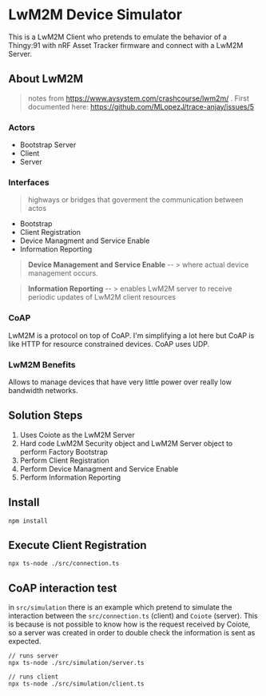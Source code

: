 # LwM2M Device Simulator

This is a LwM2M Client who pretends to emulate the behavior of a Thingy:91 with nRF Asset Tracker firmware and connect with a LwM2M Server. 

## About LwM2M
> notes from https://www.avsystem.com/crashcourse/lwm2m/ . First documented here: https://github.com/MLopezJ/trace-anjay/issues/5

### Actors 

- Bootstrap Server
- Client
- Server

### Interfaces
> highways or bridges that goverment the communication between actos

- Bootstrap
- Client Registration
- Device Managment and Service Enable
- Information Reporting

> **Device Management and Service Enable** -- >  where actual device management occurs. 

> **Information Reporting** -- >  enables LwM2M server to receive periodic updates of LwM2M client resources


### CoAP
LwM2M is a protocol on top of CoAP. I'm simplifying a lot here but CoAP is like HTTP for resource constrained devices. CoAP uses UDP.

### LwM2M Benefits 
Allows to manage devices that have very little power over really low bandwidth networks.  


## Solution Steps
1. Uses Coiote as the LwM2M Server
2. Hard code LwM2M Security object and LwM2M Server object to perform Factory Bootstrap
3. Perform Client Registration
4. Perform Device Managment and Service Enable
5. Perform Information Reporting


## Install
```
npm install
```

## Execute Client Registration

```
npx ts-node ./src/connection.ts
```

## CoAP interaction test

in `src/simulation` there is an example which pretend to simulate the interaction between the `src/connection.ts` (client) and `Coiote` (server). This is because is not possible to know how is the request received by Coiote, so a server was created in order to double check the information is sent as expected. 

```
// runs server
npx ts-node ./src/simulation/server.ts

// runs client
npx ts-node ./src/simulation/client.ts
```
